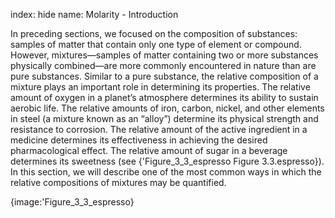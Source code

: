 index: hide
name: Molarity - Introduction

In preceding sections, we focused on the composition of substances: samples of matter that contain only one type of element or compound. However, mixtures—samples of matter containing two or more substances physically combined—are more commonly encountered in nature than are pure substances. Similar to a pure substance, the relative composition of a mixture plays an important role in determining its properties. The relative amount of oxygen in a planet’s atmosphere determines its ability to sustain aerobic life. The relative amounts of iron, carbon, nickel, and other elements in steel (a mixture known as an “alloy”) determine its physical strength and resistance to corrosion. The relative amount of the active ingredient in a medicine determines its effectiveness in achieving the desired pharmacological effect. The relative amount of sugar in a beverage determines its sweetness (see {'Figure_3_3_espresso Figure 3.3.espresso}). In this section, we will describe one of the most common ways in which the relative compositions of mixtures may be quantified.


{image:'Figure_3_3_espresso}
        

